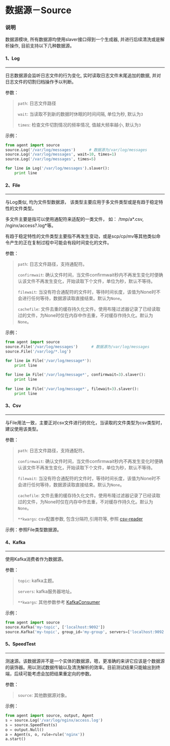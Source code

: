 #  数据源－Source

### 说明
数据源模块, 所有数据源均使用slaver接口得到一个生成器, 并进行后续清洗或是解析操作, 目前支持以下几种数据源。

#### 1、Log
-----------
日志数据源会监听日志文件的行为变化, 实时读取日志文件末尾追加的数据, 并对日志文件的切割归档操作予以判断。

参数：
> `path`: 日志文件路径
> 
> `wait`: 当读取不到新的数据时休眠的时间间隔, 单位为秒, 默认为`3`
>
> `times`: 检查文件切割情况的频率情况, 值越大频率越小, 默认为`3`

示例：

```python
from agent import source
source.Log('/var/log/messages')      # 数据源为/var/log/messages
source.Log('/var/log/messages', wait=10, times=1)
source.Log('/var/log/messages', times=5)

for line in Log('/var/log/messages').slaver():
    print line
```

#### 2、File
------------
与Log类似, 均为文件型数据源， 该类型主要应用于多文件类型或是有趋于稳定特性的文件类型。

多文件主要是指可以使用通配符来适配的一类文件， 如： /tmp/a\*.csv, /nginx/access?.log\*等。

有趋于稳定特性的文件类型主要指不再发生变动，或是scp/cp/mv等其他类似命令产生的正在复制过程中可能会有段时间变化的文件。

参数：
> `path`: 日志文件路径，支持通配符。
> 
> `confirmwait`: 确认文件时间，当文件confirmwait秒内不再发生变化时便确认该文件不再发生变化，开始读取下个文件，单位为秒，默认不等待。
>
> `filewait`: 当没有符合通配符的文件时，等待时间长度，该值为None时不会进行任何等待，数据源读取直接结束。默认为`None`。
> 
> `cachefile`: 文件去重的缓存持久化文件。使用布隆过滤器记录了已经读取过的文件，为None时仅在内存中作去重，不对缓存作持久化。默认为`None`。

示例：

```python
from agent import source
source.File('/var/log/messages')      # 数据源为/var/log/messages
source.File('/var/log/*.log')

for line in File('/var/log/message*'):
    print line
    
for line in File('/var/log/message*', confirmwait=3).slaver():
    print line
    
for line in File('/var/log/message*', filewait=3).slaver():
    print line
```

#### 3、Csv
-----------
与File用法一致，主要正对csv文件进行的优化，当读取的文件类型为csv类型时，建议使用该类型。

参数：
> `path`: 日志文件路径，支持通配符。
> 
> `confirmwait`: 确认文件时间，当文件confirmwait秒内不再发生变化时便确认该文件不再发生变化，开始读取下个文件，单位为秒，默认不等待。
>
> `filewait`: 当没有符合通配符的文件时，等待时间长度，该值为None时不会进行任何等待，数据源读取直接结束。默认为`None`。
> 
> `cachefile`: 文件去重的缓存持久化文件。使用布隆过滤器记录了已经读取过的文件，为None时仅在内存中作去重，不对缓存作持久化。默认为`None`。
>
> `**kwargs`: csv配置参数, 包含分隔符,引用符等, 参照 [csv-reader](https://docs.python.org/2/library/csv.html#reader-objects)

示例：参照File类型数据源。

#### 4、Kafka
-------------
使用Kafka消费者作为数据源。

参数：
> `topic`: kafka主题。
> 
> `servers`: kafka服务器地址。
> 
> `**kwargs`: 其他参数参考 [KafkaConsumer](http://kafka-python.readthedocs.io/en/master/apidoc/KafkaConsumer.html)

示例：

```python
from agent import source
source.Kafka('my-topic', ['localhost:9092'])
source.Kafka('my-topic', group_id='my-group', servers=['localhost:9092'])
```

#### 5、SpeedTest
-----------------
测速源。该数据源并不是一个实体的数据源，嗯，更准确的来讲它应该是个数据源的装饰器。用以测试数据传输以及清洗解析的效率。目前测试结果只能输出到终端，后续可能考虑会加把结果重定向的参数。

参数：
> `source`: 其他数据源对象。

示例：

```python
from agent import source, output, Agent
s = source.Log('/var/log/nginx/access.log')
s = source.SpeedTest(s)
o = output.Null()
a = Agent(s, o, rule=rule('nginx'))
a.start()
```